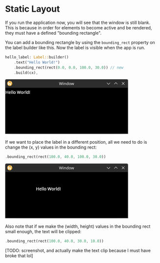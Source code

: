 # Static Layout

If you run the application now, you will see that the window is still blank. This is because in order for elements to become active and be rendered, they must have a defined "bounding rectangle".

You can add a bounding rectangle by using the `bounding_rect` property on the label builder like this. Now the label is visible when the app is run.

```rust
hello_label: Label::builder()
    .text("Hello World!")
    .bounding_rect(rect(0.0, 0.0, 100.0, 30.0)) // new
    .build(cx),
```

![Static Layout 1](../img/static_layout_1.png)

If we want to place the label in a different position, all we need to do is change the (x, y) values in the bounding rect:

```rust
.bounding_rect(rect(100.0, 40.0, 100.0, 30.0))
```

![Static Layout 2](../img/static_layout_2.png)

Also note that if we make the (width, height) values in the bounding rect small enough, the text will be clipped:

```rust
.bounding_rect(rect(100.0, 40.0, 30.0, 10.0))
```

[TODO: screenshot, and actually make the text clip because I must have broke that lol]